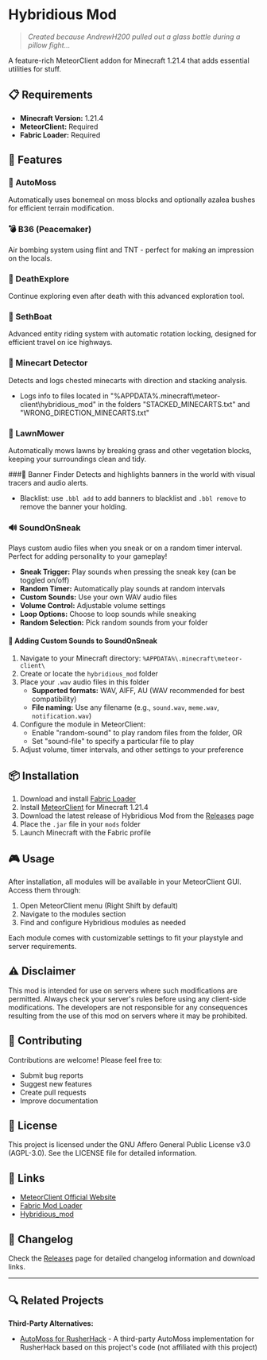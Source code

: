 # Hybridious Mod
> *Created because AndrewH200 pulled out a glass bottle during a pillow fight...*

A feature-rich MeteorClient addon for Minecraft 1.21.4 that adds essential utilities for stuff.

## 📋 Requirements
- **Minecraft Version:** 1.21.4
- **MeteorClient:** Required
- **Fabric Loader:** Required

## 🚀 Features

### 🌱 AutoMoss
Automatically uses bonemeal on moss blocks and optionally azalea bushes for efficient terrain modification.

### 💣 B36 (Peacemaker)
Air bombing system using flint and TNT - perfect for making an impression on the locals.

### 👻 DeathExplore
Continue exploring even after death with this advanced exploration tool.

### 🚢 SethBoat
Advanced entity riding system with automatic rotation locking, designed for efficient travel on ice highways.

### 🚂 Minecart Detector
Detects and logs chested minecarts with direction and stacking analysis.
- Logs info to files located in "%APPDATA%\.minecraft\meteor-client\hybridious_mod" in the folders "STACKED_MINECARTS.txt" and "WRONG_DIRECTION_MINECARTS.txt"

### 🌿 LawnMower
Automatically mows lawns by breaking grass and other vegetation blocks, keeping your surroundings clean and tidy.

###🏴 Banner Finder
Detects and highlights banners in the world with visual tracers and audio alerts.
- Blacklist: use `.bbl add` to add banners to blacklist and `.bbl remove` to remove the banner your holding. 

### 🔊 SoundOnSneak
Plays custom audio files when you sneak or on a random timer interval. Perfect for adding personality to your gameplay!
- **Sneak Trigger:** Play sounds when pressing the sneak key (can be toggled on/off)
- **Random Timer:** Automatically play sounds at random intervals
- **Custom Sounds:** Use your own WAV audio files
- **Volume Control:** Adjustable volume settings
- **Loop Options:** Choose to loop sounds while sneaking
- **Random Selection:** Pick random sounds from your folder

#### 🎵 Adding Custom Sounds to SoundOnSneak
1. Navigate to your Minecraft directory: `%APPDATA%\.minecraft\meteor-client\`
2. Create or locate the `hybridious_mod` folder
3. Place your `.wav` audio files in this folder
   - **Supported formats:** WAV, AIFF, AU (WAV recommended for best compatibility)
   - **File naming:** Use any filename (e.g., `sound.wav`, `meme.wav`, `notification.wav`)
4. Configure the module in MeteorClient:
   - Enable "random-sound" to play random files from the folder, OR
   - Set "sound-file" to specify a particular file to play
5. Adjust volume, timer intervals, and other settings to your preference

## 📦 Installation
1. Download and install [Fabric Loader](https://fabricmc.net/use/)
2. Install [MeteorClient](https://meteorclient.com/) for Minecraft 1.21.4
3. Download the latest release of Hybridious Mod from the [Releases](../../releases) page
4. Place the `.jar` file in your `mods` folder
5. Launch Minecraft with the Fabric profile

## 🎮 Usage
After installation, all modules will be available in your MeteorClient GUI. Access them through:
1. Open MeteorClient menu (Right Shift by default)
2. Navigate to the modules section
3. Find and configure Hybridious modules as needed

Each module comes with customizable settings to fit your playstyle and server requirements.

## ⚠️ Disclaimer
This mod is intended for use on servers where such modifications are permitted. Always check your server's rules before using any client-side modifications. The developers are not responsible for any consequences resulting from the use of this mod on servers where it may be prohibited.

## 🤝 Contributing
Contributions are welcome! Please feel free to:
- Submit bug reports
- Suggest new features
- Create pull requests
- Improve documentation

## 📄 License
This project is licensed under the GNU Affero General Public License v3.0 (AGPL-3.0). See the LICENSE file for detailed information.

## 🔗 Links
- [MeteorClient Official Website](https://meteorclient.com/)
- [Fabric Mod Loader](https://fabricmc.net/)
- [Hybridious_mod](https://github.com/Hybridious/hybridious_mod)

## 📝 Changelog
Check the [Releases](../../releases) page for detailed changelog information and download links.

---

## 🔍 Related Projects
**Third-Party Alternatives:**
- [AutoMoss for RusherHack](https://github.com/master7720/AutoMoss) - A third-party AutoMoss implementation for RusherHack based on this project's code (not affiliated with this project)
